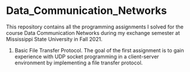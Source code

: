 # Data_Communication_Networks
This repository contains all the programming assignments I solved for the course Data Communication Networks 
during my exchange semester at Mississippi State University in Fall 2021. 

1. Basic File Transfer Protocol. 
  The goal of the first assignment is to gain experience with UDP socket programming in a client-server environment by implementing a file transfer protocol. 


